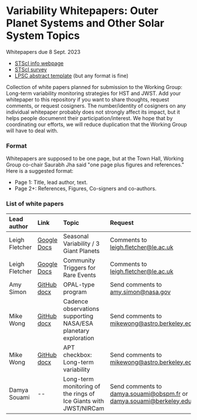 # Variability Whitepapers: Outer Planet Systems and Other Solar System Topics
Whitepapers due 8 Sept. 2023
* [STScI info webpage](https://outerspace.stsci.edu/display/HPR/Long-term+variability+monitoring+strategies+for+HST+and+JWST)
* [STScI survey](https://docs.google.com/forms/d/e/1FAIpQLSfFCd4vY4QP0mOkACwScC-CHawrUPBDIXr8PGbOeAWZvsrlPQ/viewform)
* [LPSC abstract template](https://www.hou.usra.edu/meetings/templates/abstract_templates.shtml) (but any format is fine)

Collection of white papers planned for submission to the Working Group: Long-term variability monitoring strategies for HST and JWST. Add your whitepaper to this repository if you want to share thoughts, request comments, or request cosigners. 
The number/identity of cosigners on any individual whitepaper probably does not strongly affect its impact, but it helps people documennt their participation/interest. We hope that by coordinating our efforts, we will reduce duplication that the Working Group will have to deal with.

### Format
Whitepapers are supposed to be one page, but at the Town Hall, Working Group co-chair Saurabh Jha said "one page plus figures and references." Here is a suggested format:
* Page 1: Title, lead author, text.
* Page 2+: References, Figures, Co-signers and co-authors.




### List of white papers

| Lead author | Link | Topic | Request |
| :---         |     :---     | :--- | :--- |
| Leigh Fletcher   | [Google Docs](https://docs.google.com/document/d/1ArhQffe0wiP8N88vIxjJ9umiaty-q813Tr1u38E94Fg/edit?usp=sharing)     | Seasonal Variability / 3 Giant Planets    | Comments to leigh.fletcher@le.ac.uk |
| Leigh Fletcher     | [Google Docs](https://docs.google.com/document/d/1WJYXi-yH84tX3WQTzTbSjRq7j9zj4kaKwR3EQJUFp44/edit?usp=sharing)       | Community Triggers for Rare Events  | Comments to leigh.fletcher@le.ac.uk |
| Amy Simon | [GitHub docx](simon-JWST_long_v4.docx) | OPAL-type program | Send comments to amy.simon@nasa.gov |
| Mike Wong | [GitHub docx](wong_NASAmissions_v1.docx) | Cadence observations supporting NASA/ESA planetary exploration | Send comments to mikewong@astro.berkeley.edu |
| Mike Wong | [GitHub docx](wong_APT_v1.docx) | APT checkbox: Long-term variability | Send comments to mikewong@astro.berkeley.edu |
| Damya Souami | -- | Long-term monitoring of the rings of Ice Giants with JWST/NIRCam | Send comments to damya.souami@obspm.fr or damya.souami@berkeley.edu |



